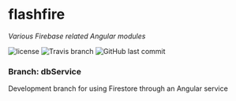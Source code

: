 # flashfire

_Various Firebase related Angular modules_

![license](https://img.shields.io/github/license/bitshiftedDevelopment/flashfire.svg)
![Travis branch](https://img.shields.io/travis/bitshiftedDevelopment/flashfire/dbService.svg)
![GitHub last commit](https://img.shields.io/github/last-commit/bitshiftedDevelopment/flashfire.svg)

### Branch: dbService

Development branch for using Firestore through an Angular service
